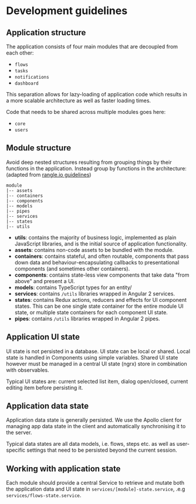 Development guidelines
======================

Application structure
---------------------

The application consists of four main modules that are decoupled from each other:
- `flows`
- `tasks`
- `notifications`
- `dashboard`

This separation allows for lazy-loading of application code which results in 
a more scalable architecture as well as faster loading times.

Code that needs to be shared across multiple modules goes here:
- `core`
- `users`

Module structure
----------------

Avoid deep nested structures resulting from grouping things by their functions
in the application. Instead group by functions in the architecture:
(adapted from [rangle.io guidelines](https://github.com/rangle/angular2-guidelines#3-directory-structure))

```
module
|-- assets
|-- containers
|-- components
|-- models
|-- pipes
|-- services
|-- states
|-- utils
```

* **utils**: contains the majority of business logic, implemented as plain 
  JavaScript libraries, and is the initial source of application functionality.
* **assets**: contains non-code assets to be bundled with the module.
* **containers**: contains stateful, and often routable, components that pass 
down data and behaviour-encapsulating callbacks to presentational components 
(and sometimes other containers).
* **components**: contains state-less view components that take data "from above" 
and present a UI.
* **models**: contains TypeScript types for an entity/
* **services**: contains `/utils` libraries wrapped in Angular 2 services.
* **states**: contains Redux actions, reducers and effects for UI component states.
This can be one single state container for the entire module UI state, or multiple
state containers for each component UI state.
* **pipes**: contains `/utils` libraries wrapped in Angular 2 pipes.

Application UI state
--------------------

UI state is not persisted in a database. UI state can be local or shared. Local 
state is handled in Components using simple variables. Shared UI state however must
be managed in a central UI state (ngrx) store in combination with observables.

Typical UI states are: current selected list item, dialog open/closed, current
editing item before persisting it.

Application data state
----------------------

Application data state is generally persisted. We use the Apollo client for 
managing app data state in the client and automatically synchronising it to the
server.

Typical data states are all data models, i.e. flows, steps etc. as well as user-
specific settings that need to be persisted beyond the current session.

Working with application state
------------------------------

Each module should provide a central Service to retrieve and mutate both the 
application data and UI state in `services/[module]-state.service`, .e.g 
`services/flows-state.service`.
